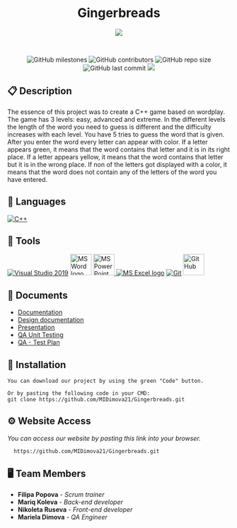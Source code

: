 
<h1 align="center">Gingerbreads</h1>

<p align = "center">
  <img src="https://media.discordapp.net/attachments/1042104803301527595/1046542708753317978/Untitled_Project_2.jpg?width=670&height=670"/>
</p>

<br>

<p align = "center">
    <img alt="GitHub milestones" src="https://img.shields.io/github/milestones/all/MIDimova21/Gingerbreads?style=flat-square">
    <img alt="GitHub contributors" src="https://img.shields.io/github/contributors/MIDimova21/Gingerbreads?style=flat-square">
    <img alt="GitHub repo size" src="https://img.shields.io/github/repo-size/MIDimova21/Gingerbreads?style=flat-square">
    <img alt="GitHub last commit" src="https://img.shields.io/github/last-commit/MIDimova21/Gingerbreads?style=flat-square">
    <img src="https://img.shields.io/github/languages/count/MIDimova21/Gingerbreads?style=flat-square">
</p>

## 📋 Description
  
The essence of this project was to create a C++ game based on wordplay. The game has 3 levels: easy, advanced and extreme. In the different levels the length of the word you need to guess is different and the difficulty increases with each level. You have 5 tries to guess the word that is given. After you enter the word every letter can appear with color. If a letter appears green, it means that the word contains that letter and it is in its right place. If a letter appears yellow, it means that the word contains that letter but it is in the wrong place. If non of the letters got displayed with a color, it means that the word does not contain any of the letters of the word you have entered. 

## 🚀 Languages 
  <p align="left"> 
  <a href="https://www.cplusplus.com/"><img src="https://img.icons8.com/color/48/000000/c-plus-plus-logo.png" alt="C++"/></a>
 
  </p>

## 🔧 Tools 
  <p align="left"> 
  <a href="https://visualstudio.microsoft.com/"><img src="https://img.icons8.com/fluency/48/000000/visual-studio.png" alt="Visual Studio 2019"/></a>
    <a href="https://www.microsoft.com/en-ww/microsoft-365/word"><img src="https://img.icons8.com/fluency/48/000000/microsoft-word-2019.png" alt="MS Word logo" width=48px /></a>
    <a href="https://www.microsoft.com/en-us/microsoft-365/powerpoint"><img src="https://img.icons8.com/fluency/48/000000/microsoft-powerpoint-2019.png" alt="MS PowerPoint logo" width=48px />
    <a href="https://www.microsoft.com/en-us/microsoft-365/excel"><img src="https://img.icons8.com/fluency/48/000000/microsoft-excel-2019.png" alt="MS Excel logo"/></a>
    <a href="https://git-scm.com/"><img src="https://img.icons8.com/color/48/000000/git.png" alt="Git"/></a>
      <a href="https://git-scm.com/"><img src="https://cdn-icons-png.flaticon.com/512/25/25231.png" alt="GitHub" heigh=48px width=48px/></a>
  </p> 
  
## 💼 Documents
  - [Documentation](https://codingburgas-my.sharepoint.com/:w:/g/personal/smtashev20_codingburgas_bg/EY1_RLRBHW9HpcPIItgth34B8O6ahVzfYTFvJLxnABLu-g?e=75FR40)
  - [Design documentation](https://codingburgas-my.sharepoint.com/:b:/g/personal/smtashev20_codingburgas_bg/EVzCky06sG9HmZ4zXHWple0B_2vvSgoKkPfWTwd0NN80BA?e=B8AoFy)
  - [Presentation](https://codingburgas-my.sharepoint.com/:p:/g/personal/smtashev20_codingburgas_bg/EZJgDqwBizdEsS__nWfKLY8B0tvMTLdYYjmwt31oPsmuMA?e=8VSavq)
  - [QA Unit Testing](https://codingburgas-my.sharepoint.com/:x:/g/personal/smtashev20_codingburgas_bg/Ebi25gemNjBCoUS9hWusvrAB6ZYk34KQb7wtvvKlHFw_Kw?e=F0phq5)
  - [QA - Test Plan](https://codingburgas-my.sharepoint.com/:b:/g/personal/smtashev20_codingburgas_bg/EV5tnWXsHqRCizarP8p8LIkBGKeYv0Q_7rOza5dnRrPyyw?e=RkTI0I)

## 🔧 Installation

```
You can download our project by using the green "Code" button.

Or by pasting the following code in your CMD:
git clone https://github.com/MIDimova21/Gingerbreads.git
```

## ⚙ Website Access

*You can access our website by pasting this link into your browser.*
```
  https://github.com/MIDimova21/Gingerbreads.git
```

## 🖥 Team Members
* **Filipa Popova** - *Scrum trainer* 
* **Mariq Koleva** - *Back-end developer* 
* **Nikoleta Ruseva** - *Front-end developer* 
* **Mariela Dimova** - *QA Engineer* 
